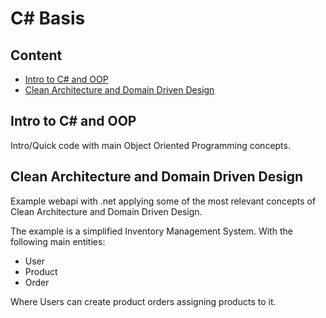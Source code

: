 # C# Basis

## Content
- [Intro to C# and OOP](./Intro/)
- [Clean Architecture and Domain Driven Design]()

## Intro to C# and OOP

Intro/Quick code with main Object Oriented Programming concepts.

## Clean Architecture and Domain Driven Design

Example webapi with .net applying some of the most relevant concepts of Clean Architecture and Domain Driven Design.

The example is a simplified Inventory Management System. With the following main entities:
- User
- Product
- Order

Where Users can create product orders assigning products to it.



